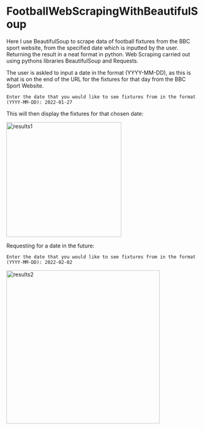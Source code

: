 # FootballWebScrapingWithBeautifulSoup
Here I use BeautifulSoup to scrape data of football fixtures from the BBC sport website, from the specified date which is inputted by the user. Returning the result in a neat format in python. Web Scraping carried out using pythons libraries BeautifulSoup and Requests.

The user is askled to input a date in the format (YYYY-MM-DD), as this is what is on the end of the URL for the fixtures for that day from the BBC Sport Website.

```Enter the date that you would like to see fixtures from in the format (YYYY-MM-DD): 2022-01-27```

This will then display the fixtures for that chosen date:

<img width="300" alt="results1" src="https://user-images.githubusercontent.com/53832520/151462403-6f8307ad-b7cc-42de-9212-04a48642265c.png">

Requesting for a date in the future:

```Enter the date that you would like to see fixtures from in the format (YYYY-MM-DD): 2022-02-02```

<img width="400" alt="results2" src="https://user-images.githubusercontent.com/53832520/151462760-d7cdec04-c881-48fa-9b07-0051409368ee.png">
